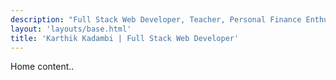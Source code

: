 ```yaml
---
description: "Full Stack Web Developer, Teacher, Personal Finance Enthusiast"
layout: 'layouts/base.html'
title: 'Karthik Kadambi | Full Stack Web Developer'
---
```

<p>Home content..</p>